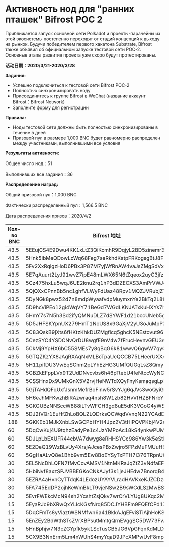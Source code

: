 # Активность нод для "ранних пташек" Bifrost POC 2
Приближается запуск основной сети Polkadot и проекты-парачейны из этой экосистемы постепенно переходят от стадий концепций к выходу на рынкок. Будучи победителем первого хакатона Substrate, Bifrost также объявил об официальном запуске тестовой сети POC-2. Основные этапы развития проекта уже скоро будут протестированы.

**活动日期：2020/3/21-2020/3/28**

**Задания:**
- Успешно подключиться к тестовой сети Bifrost POC-2
- Полностью синхронизировать ноду
- Присоединитесь к группе Bifrost в WeChat (название аккаунт Bifrost：Bifrost Network)
- Заполните форму для регистрации

**Правила:**
- Ноды тестовой сети должны быть полностью синхронизированы в течение 5 дней
- Призовой пул в размере 1,000 BNC будет равномерно распределен между участниками, выполнившими все условия

**Результаты активности:**

Общее число нод：51

Выполнивших все задания：36

**Распределение наград:**

Общий призовой пул：1,000 BNC

Фактически распределенный пул：1,566.5 BNC

Дата распределения призов：2020/4/2

| Кол-во BNC | Bifrost 地址                                       |
| ---------- | ------------------------------------------------ |
| 43.5       | 5EEujCS4E9Dwu4KK1xLtZ3QiKcmhR9DqjyL2BD5zinemr3NF |
| 43.5       | 5Hnk5ibMeQDowLcWq68Feg7seRkhdKatpFRKogsgBtJ8F7YQ |
| 43.5       | 5Fv2XxRqigzHoD6PBx3P87M7yjWfRnAW4vaJsZMgSdVxc4o8 |
| 43.5       | 5E7qAuurt2LyJ91wvZ7ipE48mLWX65N6tZqeox2uyC3jfzZp |
| 43.5       | 5Cz475hxLu5wqJ6UE2knu2rq1hP3dDZECXS3AmPrVWJe1DtN |
| 43.5       | 5QjQXxCPnnBb5nc1ghfVLWyFdUaz48Rpv1MQZJVRubjZTDTn |
| 43.5       | 5DyNGk8pwz52d7n8mdpWyaafvdpMuymxnYe2BkTq2L8fbvYk |
| 43.5       | 5D9hcViPEo12gi4WqVY71BeGd7WGdLKNJATxKuHXYs7hnqjy |
| 43.5       | 5HmY7s7N5h3Sd2ifyQMNuDLZ7dSYWF1d21bccUNeb5gpKzyn |
| 43.5       | 5D5JHFSKYpnUX279HmT1NcUS8x9GaXjV2yU3oJuMpPX8Dfph |
| 43.5       | 5C83QskB9jXts6fHKtzKhkDUZMgficq5ghcK5NEstovut96n |
| 43.5       | 5CezSYC4YSDCNvQrDU8wgfE9nV4w7fFrucHevnvGEU3s6n8D |
| 43.5       | 5CkMj9YpHX6bC55SMEs7y8qBqG6k81wwvQ6gwW7qyQxnxLFc |
| 43.5       | 5GTQZKzYX8JAgRXAqNxMLBcTpaUeQCCB75LHeerUXXAkMNcE |
| 43.5       | 5H11pifDU3VwEqSChm2pLYhEzHG3UMfQUGqLsZ8QmyRwm3dS |
| 43.5       | 5GBZkEFppLVx9T2UdDNvcvbs6h46pTtebU4feNtccWyNGsvt |
| 43.5       | 5CSSHnxDx9UMkGnX5V2rvjHeNWTdXQyFnyKsmaqsgLp3uMMY |
| 43.5       | 5GjTAHdQFqUxfJsnmMefrBoFinw5rSvYJg6qJVs3woQyiG25 |
| 43.5       | 5H6eJhMFKwzhBiRAzwraq4nsh8W1zb82HvVfHZBFNrbYnf9Z |
| 43.5       | 5GKGUBzNNSccW888iLTvWFCH3gd8uE5dK3VGoG4yWSBs98ZB |
| 43.5       | 5DJ2tVQr1EuHfZhLoBQLZLQDrksQCWqdVvnqN22YCAdDobAt |
| 188        | 5GKKEb1MJkXnbLSwGCPbHYH4Jpz2V3tHiPQVPKbj4V2uL3Xi |
| 60         | 5DqCwKuj4U9tqhzEadyPe1c4JzYMPoAc18kS4ynkwPUMZ3Cn |
| 60         | 5DJLpLbEXUFR44cbVA7dwyg8eRHHSYCc986Yw3k5eStFvynW |
| 60         | 5E2DeQ19WzBLvUy4XrsjAJcesPBxZwjro5FPzMuFMUuHEYT9 |
| 60         | 5GgHaALvQ8e1Bhb9vm5Ew8BoEYSyTxPTH7i376TRpnUtxpMG |
| 30         | 5EL5NcDhLQFN7fMvCovAMSV1NtnMKRaJqZtZ3vNdfaEFGSB7 |
| 30         | 5HbiNvf8axzSPJVBBEGKoCNkAJyf3s1jeJHEdw7BnorqB4GW |
| 30         | 5EZRA4aHvnCyTTdqK4LEdozUYAYVLradHAVKxeKJZCDzs7xW |
| 30         | 5FA745EdDP2ojhKeWmBkLT9vjeNSw2B9sWCdLSzMwBSBQWjA |
| 30         | 5EvrFWEkcMcN94sh2YcshtZsjQkv7wrCrVLYUg8UKqc2M86Z |
| 15         | 5EyaRJc9bXRwQxYiJcKGsfNrq85DCJYHBFm9FQEfCPd1Z2gs |
| 15         | 5DqCFmTs8yViaztWSNMfwn6a41BkkAJgEFviSTiAjhHoK8SF |
| 15         | 5EnZEy2BdWthSTsZVrXBPsutMmtgQrnEVggSC5DW73FwLSP4 |
| 15         | 5HnBphjw7N3cZGYpfk5yk1ScTusCB5JG6VpGFqnKdMLD85Ds |
| 15         | 5CX9B3NnErm5Lm4nWUhS4myYqaD9JPcXMPwUvF8mpQQvHwLk |